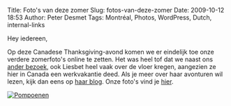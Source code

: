 Title: Foto's van deze zomer
Slug: fotos-van-deze-zomer
Date: 2009-10-12 18:53
Author: Peter Desmet
Tags: Montréal, Photos, WordPress, Dutch, internal-links

Hey iedereen,

Op deze Canadese Thanksgiving-avond komen we er eindelijk toe onze verdere zomerfoto's online te zetten. Het was heel tof dat we naast ons [ander bezoek](http://www.anderhalv.be/2009/10/belgisch-bezoek), ook Liesbet heel vaak over de vloer kregen, aangezien ze hier in Canada een werkvakantie deed. Als je meer over haar avonturen wil lezen, kijk dan eens op [haar blog](http://liesbetcolson.blogspot.com/). Onze foto's vind je [hier](http://picasaweb.google.com/lienterryn/ZomerMontreal2009).

[![Pompoenen](http://lh4.ggpht.com/_cvGWRFf-ypY/StNi31zhBsI/AAAAAAAADd4/bX71aJPg7Vw/s640/P1070612.JPG)](http://picasaweb.google.com/lienterryn/ZomerMontreal2009)